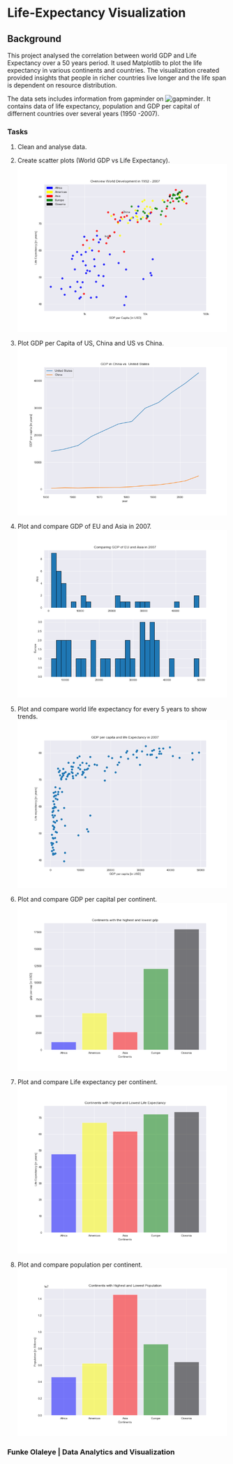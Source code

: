 # Life-Expectancy Visualization 


## Background

This project analysed the correlation between world GDP and Life Expectancy over a 50 years period. It used Matplotlib to plot the life expectancy in various continents and countries. The visualization created provided insights that people in richer countries live longer and the life span is dependent on resource distribution.


The data sets includes information from gapminder on ![gapminder](https://www.kaggle.com/codingelements/gapminder). It contains data of life expectancy, population and GDP per capital of differnent countries over several years (1950 -2007). 



### Tasks

1. Clean and analyse data.

2. Create scatter plots (World GDP vs Life Expectancy).
   ![Overview_World_Development_in_1952 _-_2007](https://github.com/ofunkey/Life-Expectancy-Visualization/blob/master/Life_Expectancy/Images/Overview_World_Development_in_1952%20_-_2007.png)

3. Plot GDP per Capita of US, China and US vs China.
   ![GDP_in_China _vs_United_States](https://github.com/ofunkey/Life-Expectancy-Visualization/blob/master/Life_Expectancy/Images/GDP_in_China%20_vs_United_States.png)

4. Plot and compare GDP of EU and Asia in 2007.
   ![Comparing_GDP_of_EU_and_Asia_in_2007](https://github.com/ofunkey/Life-Expectancy-Visualization/blob/master/Life_Expectancy/Images/Comparing_GDP_of_EU_and_Asia_in_2007.png)

5. Plot and compare world life expectancy for every 5 years to show trends.
   ![GDP_per_capita_and_life_Expectancy_in_2007](https://github.com/ofunkey/Life-Expectancy-Visualization/blob/master/Life_Expectancy/Images/GDP_per_capita_and_life_Expectancy_in_2007.png)

6. Plot and compare GDP per capital per continent.
   ![Continents_with_the_highest_and_lowest_gdp](https://github.com/ofunkey/Life-Expectancy-Visualization/blob/master/Life_Expectancy/Images/Continents_with_the_highest_and_lowest_gdp.png)

7. Plot and compare Life expectancy per continent.
   ![Continents_with_Highest_and_Lowest_Life_Expectancy](https://github.com/ofunkey/Life-Expectancy-Visualization/blob/master/Life_Expectancy/Images/Continents_with_Highest_and_Lowest_Life_Expectancy.png)

8. Plot and compare population per continent.
   ![Continents_with_Highest_and_Lowest_Population](https://github.com/ofunkey/Life-Expectancy-Visualization/blob/master/Life_Expectancy/Images/Continents_with_Highest_and_Lowest_Population.png)





### Funke Olaleye | Data Analytics and Visualization

